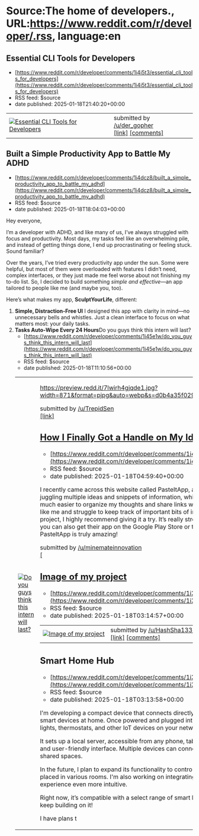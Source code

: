 # Source:The home of developers., URL:https://www.reddit.com/r/developer/.rss, language:en

## Essential CLI Tools for Developers
 - [https://www.reddit.com/r/developer/comments/1i4i5t3/essential_cli_tools_for_developers](https://www.reddit.com/r/developer/comments/1i4i5t3/essential_cli_tools_for_developers)
 - RSS feed: $source
 - date published: 2025-01-18T21:40:20+00:00

<table> <tr><td> <a href="https://www.reddit.com/r/developer/comments/1i4i5t3/essential_cli_tools_for_developers/"> <img src="https://external-preview.redd.it/VK5_DLyhEvfNgruW43U3THTxJCpiQazqMhEbb0n5Udo.jpg?width=640&amp;crop=smart&amp;auto=webp&amp;s=e04176342c38220d1169bc476360eaf0c0f4b79e" alt="Essential CLI Tools for Developers" title="Essential CLI Tools for Developers" /> </a> </td><td> &#32; submitted by &#32; <a href="https://www.reddit.com/user/der_gopher"> /u/der_gopher </a> <br/> <span><a href="https://packagemain.tech/p/essential-clitui-tools-for-developers">[link]</a></span> &#32; <span><a href="https://www.reddit.com/r/developer/comments/1i4i5t3/essential_cli_tools_for_developers/">[comments]</a></span> </td></tr></table>

## Built a Simple Productivity App to Battle My ADHD
 - [https://www.reddit.com/r/developer/comments/1i4dcz8/built_a_simple_productivity_app_to_battle_my_adhd](https://www.reddit.com/r/developer/comments/1i4dcz8/built_a_simple_productivity_app_to_battle_my_adhd)
 - RSS feed: $source
 - date published: 2025-01-18T18:04:03+00:00

<!-- SC_OFF --><div class="md"><p>Hey everyone,</p> <p>I’m a developer with ADHD, and like many of us, I’ve always struggled with focus and productivity. Most days, my tasks feel like an overwhelming pile, and instead of getting things done, I end up procrastinating or feeling stuck. Sound familiar?</p> <p>Over the years, I’ve tried every productivity app under the sun. Some were helpful, but most of them were overloaded with features I didn’t need, complex interfaces, or they just made me feel worse about not finishing my to-do list. So, I decided to build something <em>simple and effective</em>—an app tailored to people like me (and maybe you, too).</p> <p>Here’s what makes my app, <strong>SculptYourLife</strong>, different:</p> <ol> <li><strong>Simple, Distraction-Free UI</strong> I designed this app with clarity in mind—no unnecessary bells and whistles. Just a clean interface to focus on what matters most: your daily tasks.</li> <li><strong>Tasks Auto-Wipe Every 24 Hours</strong

## Do you guys think this intern will last?
 - [https://www.reddit.com/r/developer/comments/1i45e1w/do_you_guys_think_this_intern_will_last](https://www.reddit.com/r/developer/comments/1i45e1w/do_you_guys_think_this_intern_will_last)
 - RSS feed: $source
 - date published: 2025-01-18T11:10:56+00:00

<table> <tr><td> <a href="https://www.reddit.com/r/developer/comments/1i45e1w/do_you_guys_think_this_intern_will_last/"> <img src="https://b.thumbs.redditmedia.com/ilC8uz6vL_CxZeVoYw_1mXhNDgW2kHmlvv1gBp-odyw.jpg" alt="Do you guys think this intern will last?" title="Do you guys think this intern will last?" /> </a> </td><td> <!-- SC_OFF --><div class="md"><p><a href="https://preview.redd.it/7lwirh4gjqde1.jpg?width=871&amp;format=pjpg&amp;auto=webp&amp;s=d0b4a35f029e42f830154dc6d6006a9bcb9a7a69">https://preview.redd.it/7lwirh4gjqde1.jpg?width=871&amp;format=pjpg&amp;auto=webp&amp;s=d0b4a35f029e42f830154dc6d6006a9bcb9a7a69</a></p> </div><!-- SC_ON --> &#32; submitted by &#32; <a href="https://www.reddit.com/user/TrepidSen"> /u/TrepidSen </a> <br/> <span><a href="https://www.reddit.com/r/developer/comments/1i45e1w/do_you_guys_think_this_intern_will_last/">[link]</a></span> &#32; <span><a href="https://www.reddit.com/r/developer/comments/1i45e1w/do_you_guys_think_this_intern_will_last/">

## How I Finally Got a Handle on My Ideas with This Handy Tool
 - [https://www.reddit.com/r/developer/comments/1i40507/how_i_finally_got_a_handle_on_my_ideas_with_this](https://www.reddit.com/r/developer/comments/1i40507/how_i_finally_got_a_handle_on_my_ideas_with_this)
 - RSS feed: $source
 - date published: 2025-01-18T04:59:40+00:00

<!-- SC_OFF --><div class="md"><p>I recently came across this website called PasteItApp, and it&#39;s been a game changer for me. I often find myself juggling multiple ideas and snippets of information, which can get pretty overwhelming. This tool has made it so much easier to organize my thoughts and share links without the hassle of messy notes or endless tabs. If you’re like me and struggle to keep track of important bits of information or need a quick way to compile resources for a project, I highly recommend giving it a try. It’s really streamlined my workflow and helped me stay focused! Plus, you can also get their app on the Google Play Store or the App Store, which makes it super convenient. PasteItApp is truly amazing!</p> </div><!-- SC_ON --> &#32; submitted by &#32; <a href="https://www.reddit.com/user/minemateinnovation"> /u/minemateinnovation </a> <br/> <span><a href="https://www.reddit.com/r/developer/comments/1i40507/how_i_finally_got_a_handle_on_my_ideas_with_this/">[

## Image of my project
 - [https://www.reddit.com/r/developer/comments/1i3ycqt/image_of_my_project](https://www.reddit.com/r/developer/comments/1i3ycqt/image_of_my_project)
 - RSS feed: $source
 - date published: 2025-01-18T03:14:57+00:00

<table> <tr><td> <a href="https://www.reddit.com/r/developer/comments/1i3ycqt/image_of_my_project/"> <img src="https://a.thumbs.redditmedia.com/0tjijv8K8ZWTCRlf123_UoQcNz5J0RTnn5PVzO8DyI0.jpg" alt="Image of my project" title="Image of my project" /> </a> </td><td> &#32; submitted by &#32; <a href="https://www.reddit.com/user/HashSha1337"> /u/HashSha1337 </a> <br/> <span><a href="https://www.reddit.com/gallery/1i3ycqt">[link]</a></span> &#32; <span><a href="https://www.reddit.com/r/developer/comments/1i3ycqt/image_of_my_project/">[comments]</a></span> </td></tr></table>

## Smart Home Hub
 - [https://www.reddit.com/r/developer/comments/1i3yc4d/smart_home_hub](https://www.reddit.com/r/developer/comments/1i3yc4d/smart_home_hub)
 - RSS feed: $source
 - date published: 2025-01-18T03:13:58+00:00

<!-- SC_OFF --><div class="md"><p>I&#39;m developing a compact device that connects directly to your router and revolutionizes the way you manage smart devices at home. Once powered and plugged into your router, this device automatically detects smart TVs, lights, thermostats, and other IoT devices on your network.</p> <p>It sets up a local server, accessible from any phone, tablet, or PC connected to the network, offering a seamless and user-friendly interface. Multiple devices can connect simultaneously, making it perfect for families or shared spaces.</p> <p>In the future, I plan to expand its functionality to control non-smart devices using infrared controllers that can be placed in various rooms. I&#39;m also working on integrating a smart AI assistant to handle simple tasks and make the experience even more intuitive.</p> <p>Right now, it’s compatible with a select range of smart lights, TVs, and Roku streaming hubs, and I’m excited to keep building on it!</p> <p>I have plans t

